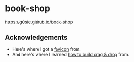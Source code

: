 # book-shop

https://g0sie.github.io/book-shop

## Acknowledgements

- Here's where I got a [favicon](https://uxwing.com/study-icon/) from.
- And here's where I learned [how to build drag & drop](https://youtu.be/jfYWwQrtzzY) from.
